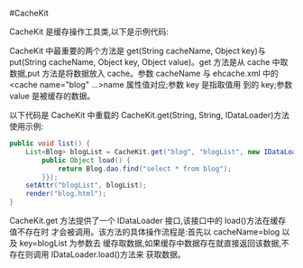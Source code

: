 #CacheKit

CacheKit 是缓存操作工具类,以下是示例代码:

CacheKit 中最重要的两个方法是 get(String cacheName, Object key)与 put(String cacheName,
Object key, Object value)。get 方法是从 cache 中取数据,put 方法是将数据放入 cache。参数 cacheName 与 ehcache.xml 中的<cache name="blog" ...>name 属性值对应;参数 key 是指取值用 到的 key;参数 value 是被缓存的数据。

以下代码是 CacheKit 中重载的 CacheKit.get(String, String, IDataLoader)方法使用示例:

```java
public void list() {
    List<Blog> blogList = CacheKit.get("blog", "blogList", new IDataLoader(){
        public Object load() {
            return Blog.dao.find("select * from blog");
        }});
    setAttr("blogList", blogList);
    render("blog.html");
}
```

CacheKit.get 方法提供了一个 IDataLoader 接口,该接口中的 load()方法在缓存值不存在时 才会被调用。该方法的具体操作流程是:首先以 cacheName=blog 以及 key=blogList 为参数去 缓存取数据,如果缓存中数据存在就直接返回该数据,不存在则调用 IDataLoader.load()方法来 获取数据。
